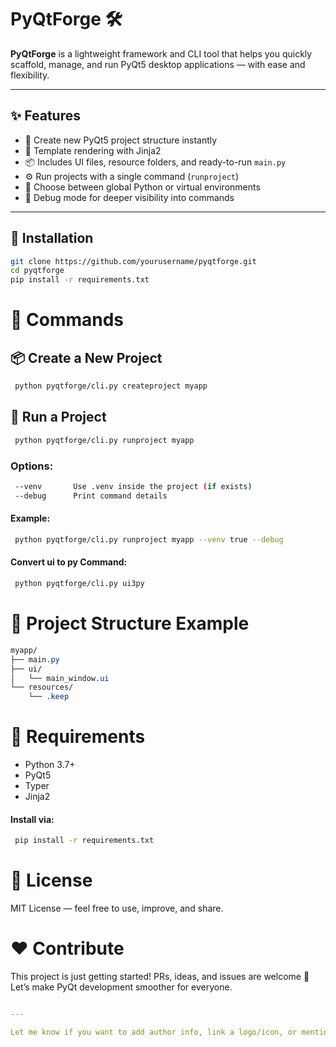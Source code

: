 # PyQtForge 🛠️

**PyQtForge** is a lightweight framework and CLI tool that helps you quickly scaffold, manage, and run PyQt5 desktop applications — with ease and flexibility.

---

## ✨ Features

- 📁 Create new PyQt5 project structure instantly
- 🧠 Template rendering with Jinja2
- 📦 Includes UI files, resource folders, and ready-to-run `main.py`
- ⚙️ Run projects with a single command (`runproject`)
- 🐍 Choose between global Python or virtual environments
- 🧪 Debug mode for deeper visibility into commands

---

## 🚀 Installation

```bash
git clone https://github.com/yourusername/pyqtforge.git
cd pyqtforge
pip install -r requirements.txt
```

# 🧪 Commands

## 📦 Create a New Project
```bash
 python pyqtforge/cli.py createproject myapp
```

## 🚀 Run a Project
```bash
 python pyqtforge/cli.py runproject myapp
```

### Options:
```bash
 --venv       Use .venv inside the project (if exists)
 --debug      Print command details
```

#### Example:
```bash
 python pyqtforge/cli.py runproject myapp --venv true --debug

```

#### Convert ui to py Command:
```bash
 python pyqtforge/cli.py ui3py

```

# 📁 Project Structure Example
```css
myapp/
├── main.py
├── ui/
│   └── main_window.ui
└── resources/
    └── .keep
```

# 📌 Requirements
- Python 3.7+
- PyQt5
- Typer
- Jinja2

#### Install via:
```bash
 pip install -r requirements.txt
```

# 📄 License
MIT License — feel free to use, improve, and share.

# ❤️ Contribute

This project is just getting started! PRs, ideas, and issues are welcome 🙌
Let’s make PyQt development smoother for everyone.

```yaml

---

Let me know if you want to add author info, link a logo/icon, or mention future roadmap!

```
